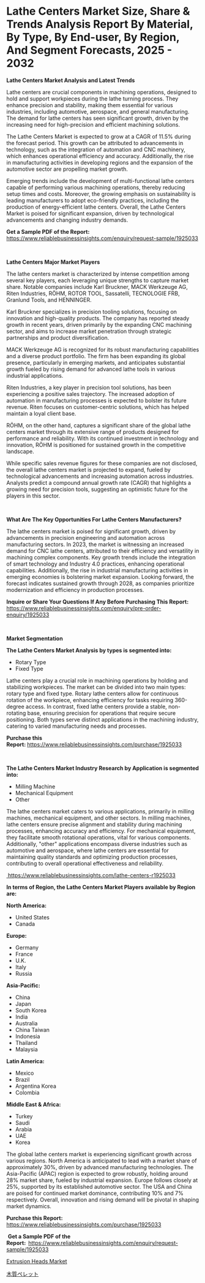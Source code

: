 <p><h1>Lathe Centers Market Size, Share & Trends Analysis Report By Material, By Type, By End-user, By Region, And Segment Forecasts, 2025 - 2032</h1></p><p><strong>Lathe Centers Market Analysis and Latest Trends</strong></p>
<p><p>Lathe centers are crucial components in machining operations, designed to hold and support workpieces during the lathe turning process. They enhance precision and stability, making them essential for various industries, including automotive, aerospace, and general manufacturing. The demand for lathe centers has seen significant growth, driven by the increasing need for high-precision and efficient machining solutions.</p><p>The Lathe Centers Market is expected to grow at a CAGR of 11.5% during the forecast period. This growth can be attributed to advancements in technology, such as the integration of automation and CNC machinery, which enhances operational efficiency and accuracy. Additionally, the rise in manufacturing activities in developing regions and the expansion of the automotive sector are propelling market growth.</p><p>Emerging trends include the development of multi-functional lathe centers capable of performing various machining operations, thereby reducing setup times and costs. Moreover, the growing emphasis on sustainability is leading manufacturers to adopt eco-friendly practices, including the production of energy-efficient lathe centers. Overall, the Lathe Centers Market is poised for significant expansion, driven by technological advancements and changing industry demands.</p></p>
<p><strong>Get a Sample PDF of the Report:&nbsp;</strong> <a href="https://www.reliablebusinessinsights.com/enquiry/request-sample/1925033?utm_campaign=101&utm_medium=2&utm_source=Github&utm_content=ia&utm_term=21022025&utm_id=lathe-centers">https://www.reliablebusinessinsights.com/enquiry/request-sample/1925033</a></p>
<p>&nbsp;</p>
<p><strong>Lathe Centers Major Market Players</strong></p>
<p><p>The lathe centers market is characterized by intense competition among several key players, each leveraging unique strengths to capture market share. Notable companies include Karl Bruckner, MACK Werkzeuge AG, Riten Industries, RÖHM, ROTOR TOOL, Sassatelli, TECNOLOGIE FRB, Granlund Tools, and HENNINGER. </p><p>Karl Bruckner specializes in precision tooling solutions, focusing on innovation and high-quality products. The company has reported steady growth in recent years, driven primarily by the expanding CNC machining sector, and aims to increase market penetration through strategic partnerships and product diversification.</p><p>MACK Werkzeuge AG is recognized for its robust manufacturing capabilities and a diverse product portfolio. The firm has been expanding its global presence, particularly in emerging markets, and anticipates substantial growth fueled by rising demand for advanced lathe tools in various industrial applications.</p><p>Riten Industries, a key player in precision tool solutions, has been experiencing a positive sales trajectory. The increased adoption of automation in manufacturing processes is expected to bolster its future revenue. Riten focuses on customer-centric solutions, which has helped maintain a loyal client base.</p><p>RÖHM, on the other hand, captures a significant share of the global lathe centers market through its extensive range of products designed for performance and reliability. With its continued investment in technology and innovation, RÖHM is positioned for sustained growth in the competitive landscape.</p><p>While specific sales revenue figures for these companies are not disclosed, the overall lathe centers market is projected to expand, fueled by technological advancements and increasing automation across industries. Analysts predict a compound annual growth rate (CAGR) that highlights a growing need for precision tools, suggesting an optimistic future for the players in this sector.</p></p>
<p>&nbsp;</p>
<p><strong>What Are The Key Opportunities For Lathe Centers Manufacturers?</strong></p>
<p><p>The lathe centers market is poised for significant growth, driven by advancements in precision engineering and automation across manufacturing sectors. In 2023, the market is witnessing an increased demand for CNC lathe centers, attributed to their efficiency and versatility in machining complex components. Key growth trends include the integration of smart technology and Industry 4.0 practices, enhancing operational capabilities. Additionally, the rise in industrial manufacturing activities in emerging economies is bolstering market expansion. Looking forward, the forecast indicates sustained growth through 2028, as companies prioritize modernization and efficiency in production processes.</p></p>
<p><strong>Inquire or Share Your Questions If Any Before Purchasing This Report:</strong> <a href="https://www.reliablebusinessinsights.com/enquiry/pre-order-enquiry/1925033?utm_campaign=101&utm_medium=2&utm_source=Github&utm_content=ia&utm_term=21022025&utm_id=lathe-centers">https://www.reliablebusinessinsights.com/enquiry/pre-order-enquiry/1925033</a></p>
<p>&nbsp;</p>
<p><strong>Market Segmentation</strong></p>
<p><strong>The Lathe Centers Market Analysis by types is segmented into:</strong></p>
<p><ul><li>Rotary Type</li><li>Fixed Type</li></ul></p>
<p><p>Lathe centers play a crucial role in machining operations by holding and stabilizing workpieces. The market can be divided into two main types: rotary type and fixed type. Rotary lathe centers allow for continuous rotation of the workpiece, enhancing efficiency for tasks requiring 360-degree access. In contrast, fixed lathe centers provide a stable, non-rotating base, ensuring precision for operations that require secure positioning. Both types serve distinct applications in the machining industry, catering to varied manufacturing needs and processes.</p></p>
<p><strong>Purchase this Report:&nbsp;</strong><a href="https://www.reliablebusinessinsights.com/purchase/1925033?utm_campaign=101&utm_medium=2&utm_source=Github&utm_content=ia&utm_term=21022025&utm_id=lathe-centers">https://www.reliablebusinessinsights.com/purchase/1925033</a></p>
<p>&nbsp;</p>
<p><strong>The Lathe Centers Market Industry Research by Application is segmented into:</strong></p>
<p><ul><li>Milling Machine</li><li>Mechanical Equipment</li><li>Other</li></ul></p>
<p><p>The lathe centers market caters to various applications, primarily in milling machines, mechanical equipment, and other sectors. In milling machines, lathe centers ensure precise alignment and stability during machining processes, enhancing accuracy and efficiency. For mechanical equipment, they facilitate smooth rotational operations, vital for various components. Additionally, "other" applications encompass diverse industries such as automotive and aerospace, where lathe centers are essential for maintaining quality standards and optimizing production processes, contributing to overall operational effectiveness and reliability.</p></p>
<p><a href="https://www.reliablebusinessinsights.com/lathe-centers-r1925033?utm_campaign=101&utm_medium=2&utm_source=Github&utm_content=ia&utm_term=21022025&utm_id=lathe-centers">&nbsp;https://www.reliablebusinessinsights.com/lathe-centers-r1925033</a></p>
<p><strong>In terms of Region, the Lathe Centers Market Players available by Region are:</strong></p>
<p>
    <p> <strong> North America: </strong>
        <ul>
            <li>United States</li>
            <li>Canada</li>
        </ul>
        </p> 
    <p> <strong> Europe: </strong>
        <ul>
            <li>Germany</li>
            <li>France</li>
            <li>U.K.</li>
            <li>Italy</li>
            <li>Russia</li>
        </ul>
        </p> 
    <p> <strong> Asia-Pacific: </strong>
        <ul>
            <li>China</li>
            <li>Japan</li>
            <li>South Korea</li>
            <li>India</li>
            <li>Australia</li>
            <li>China Taiwan</li>
            <li>Indonesia</li>
            <li>Thailand</li>
            <li>Malaysia</li>
        </ul>
        </p> 
    <p> <strong> Latin America: </strong>
        <ul>
            <li>Mexico</li>
            <li>Brazil</li>
            <li>Argentina Korea</li>
            <li>Colombia</li>
        </ul>
        </p> 
    <p> <strong> Middle East & Africa: </strong>
        <ul>
            <li>Turkey</li>
            <li>Saudi</li>
            <li>Arabia</li>
            <li>UAE</li>
            <li>Korea</li>
        </ul>
    </p>
    </p>
<p><p>The global lathe centers market is experiencing significant growth across various regions. North America is anticipated to lead with a market share of approximately 30%, driven by advanced manufacturing technologies. The Asia-Pacific (APAC) region is expected to grow robustly, holding around 28% market share, fueled by industrial expansion. Europe follows closely at 25%, supported by its established automotive sector. The USA and China are poised for continued market dominance, contributing 10% and 7% respectively. Overall, innovation and rising demand will be pivotal in shaping market dynamics.</p></p>
<p><strong>Purchase this Report: </strong><a href="https://www.reliablebusinessinsights.com/purchase/1925033?utm_campaign=101&utm_medium=2&utm_source=Github&utm_content=ia&utm_term=21022025&utm_id=lathe-centers">https://www.reliablebusinessinsights.com/purchase/1925033</a></p>
<p>&nbsp;<strong>Get a Sample PDF of the Report:&nbsp;&nbsp;</strong><a href="https://www.reliablebusinessinsights.com/enquiry/request-sample/1925033?utm_campaign=101&utm_medium=2&utm_source=Github&utm_content=ia&utm_term=21022025&utm_id=lathe-centers">https://www.reliablebusinessinsights.com/enquiry/request-sample/1925033</a></p>
<p><strong></strong></p>
<p><p><a href="https://github.com/akpthobs/Market-Research-Report-List-1/blob/main/extrusion-heads-market.md?utm_campaign=101&utm_medium=2&utm_source=Github&utm_content=ia&utm_term=21022025&utm_id=lathe-centers">Extrusion Heads Market</a></p><p><a href="https://github.com/lababdou/Market-Research-Report-List-6/blob/main/510549238420.md?utm_campaign=101&utm_medium=2&utm_source=Github&utm_content=ia&utm_term=21022025&utm_id=lathe-centers">木質ペレット</a></p></p>